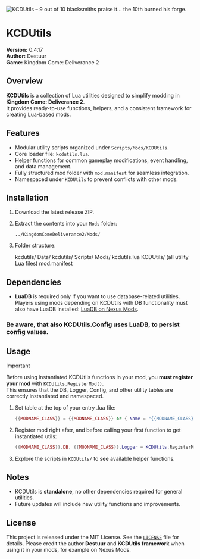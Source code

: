 ![KCDUtils – 9 out of 10 blacksmiths praise it… the 10th burned his forge.](https://i.imgur.com/OJsBmGU.png)

# KCDUtils

**Version:** <!--VERSION-->0.4.17<!--/VERSION-->  
**Author:** Destuur  
**Game:** Kingdom Come: Deliverance 2  



## Overview

**KCDUtils** is a collection of Lua utilities designed to simplify modding in **Kingdom Come: Deliverance 2**.  
It provides ready-to-use functions, helpers, and a consistent framework for creating Lua-based mods.



## Features

- Modular utility scripts organized under `Scripts/Mods/KCDUtils`.  
- Core loader file: `kcdutils.lua`.  
- Helper functions for common gameplay modifications, event handling, and data management.  
- Fully structured mod folder with `mod.manifest` for seamless integration.  
- Namespaced under `KCDUtils` to prevent conflicts with other mods.



## Installation

1. Download the latest release ZIP.  
2. Extract the contents into your `Mods` folder:
    ```
    ../KingdomComeDeliverance2/Mods/
    ```
3. Folder structure:

    kcdutils/
      Data/
        kcdutils/
          Scripts/
            Mods/
              kcdutils.lua
              KCDUtils/
                (all utility Lua files)
      mod.manifest



## Dependencies

- **LuaDB** is required only if you want to use database-related utilities.
  Players using mods depending on KCDUtils with DB functionality must also have LuaDB installed: [LuaDB on Nexus Mods](https://www.nexusmods.com/kingdomcomedeliverance2/mods/1523).

### Be aware, that also KCDUtils.Config uses LuaDB, to persist config values.



## Usage

> [!IMPORTANT]
> Before using instantiated KCDUtils functions in your mod, you **must register your mod** with `KCDUtils.RegisterMod()`.  
> This ensures that the DB, Logger, Config, and other utility tables are correctly instantiated and namespaced.

1. Set table at the top of your entry .lua file:  

    ```lua
    {{MODNAME_CLASS}} = {{MODNAME_CLASS}} or { Name = "{{MODNAME_CLASS}}" }
    ```

2. Register mod right after, and before calling your first function to get instantiated utils:  

    ```lua
    {{MODNAME_CLASS}}.DB, {{MODNAME_CLASS}}.Logger = KCDUtils.RegisterMod({{MODNAME_CLASS}})
    ```

3. Explore the scripts in `KCDUtils/` to see available helper functions.



## Notes

- KCDUtils is **standalone**, no other dependencies required for general utilities.  
- Future updates will include new utility functions and improvements.  



## License

This project is released under the MIT License. See the [`LICENSE`](https://github.com/Destuur/KCDUtils/blob/main/LICENSE) file for details.
Please credit the author **Destuur** and **KCDUtils framework** when using it in your mods, for example on Nexus Mods.
